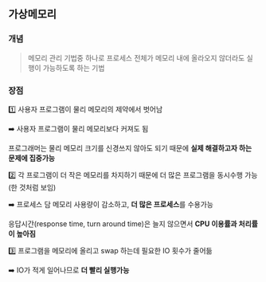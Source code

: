 ## 가상메모리

### 개념

> 메모리 관리 기법중 하나로 프로세스 전체가 메모리 내에 올라오지 않더라도 실행이 가능하도록 하는 기법
> 

### 장점

1️⃣ 사용자 프로그램이 물리 메모리의 제약에서 벗어남

➡️ 사용자 프로그램이 물리 메모리보다 커져도 됨

프로그래머는 물리 메모리 크기를 신경쓰지 않아도 되기 때문에 **실제 해결하고자 하는 문제에 집중가능**

2️⃣ 각 프로그램이 더 작은 메모리를 차지하기 때문에 더 많은 프로그램을 동시수행 가능 (한 것처럼 보임)

➡️ 프로세스 담 메모리 사용량이 감소하고, **더 많은 프로세스**를 수용가능

응답시간(response time, turn around time)은 늘지 않으면서 **CPU 이용률과 처리률이 높아짐**

3️⃣ 프로그램을 메모리에 올리고 swap 하는데 필요한 IO 횟수가 줄어듦

➡️ IO가 적게 일어나므로 **더 빨리 실행가능**
